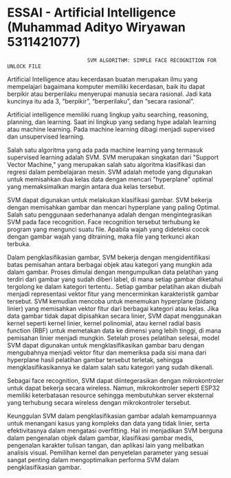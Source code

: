 # ESSAI - Artificial Intelligence (Muhammad Adityo Wiryawan 5311421077)

                              SVM ALGORITHM: SIMPLE FACE RECOGNITION FOR UNLOCK FILE 


Artificial Intelligence atau kecerdasan buatan merupakan ilmu yang mempelajari bagaimana komputer memiliki kecerdasan, baik itu dapat berpikir atau berperilaku menyerupai manusia secara rasional. Jadi kata kuncinya itu ada 3, “berpikir”, “berperilaku”, dan “secara rasional”. 

Artificial intelligence memiliki ruang lingkup yaitu searching, reasoning, planning, dan learning. Saat ini lingkup yang sedang hype adalah learning atau machine learning. Pada machine learning dibagi menjadi supervised dan unsupervised learning. 

Salah satu algoritma yang ada pada machine learning yang termasuk supervised learning adalah SVM. SVM merupakan singkatan dari "Support Vector Machine," yang merupakan salah satu algoritma klasifikasi dan regresi dalam pembelajaran mesin. SVM adalah metode yang digunakan untuk memisahkan dua kelas data dengan mencari "hyperplane" optimal yang memaksimalkan margin antara dua kelas tersebut.

SVM dapat digunakan untuk melakukan klasifikasi gambar. SVM bekerja dengan memisahkan gambar dan mencari hyperplane yang paling Optimal. Salah satu penggunaan sederhananya adalah dengan mengintegrasikan SVM pada face recognition. Face recognition tersebut terhubung ke program yang mengunci suatu file. Apabila wajah yang dideteksi cocok dengan gambar wajah yang ditraining, maka file yang terkunci akan terbuka. 

Dalam pengklasifikasian gambar, SVM bekerja dengan mengidentifikasi batas pemisahan antara berbagai objek atau kategori yang mungkin ada dalam gambar. Proses dimulai dengan mengumpulkan data pelatihan yang terdiri dari gambar yang sudah diberi label, di mana setiap gambar diketahui tergolong ke dalam kategori tertentu.. Setiap gambar pelatihan akan diubah menjadi representasi vektor fitur yang mencerminkan karakteristik gambar tersebut. SVM kemudian mencoba untuk menemukan hyperplane (bidang linier) yang memisahkan vektor fitur dari berbagai kategori atau kelas. Jika data gambar tidak dapat dipisahkan secara linier, SVM dapat menggunakan kernel seperti kernel linier, kernel polinomial, atau kernel radial basis function (RBF) untuk memetakan data ke dimensi yang lebih tinggi, di mana pemisahan linier menjadi mungkin. Setelah proses pelatihan selesai, model SVM dapat digunakan untuk mengklasifikasikan gambar baru dengan mengubahnya menjadi vektor fitur dan memeriksa pada sisi mana dari hyperplane hasil pelatihan gambar tersebut terletak, sehingga mengklasifikasikannya ke dalam salah satu kategori yang sudah dikenali.

Sebagai face recognition, SVM dapat diintegerasikan dengan mikrokontroler untuk dapat bekerja secara wireless. Namun, mikrokontroler seperti ESP32 memiliki keterbatasan resource sehingga membutuhkan server eksternal yang terhubung secara wireless dengan mikrokontroler tersebut.

Keunggulan SVM dalam pengklasifikasian gambar adalah kemampuannya untuk menangani kasus yang kompleks dan data yang tidak linier, serta efektivitasnya dalam mengatasi overfitting. Hal ini menjadikan SVM berguna dalam pengenalan objek dalam gambar, klasifikasi gambar medis, pengenalan karakter tulisan tangan, dan aplikasi lain yang melibatkan analisis visual. Pemilihan kernel dan penyetelan parameter yang sesuai sangat penting dalam mengoptimalkan performa SVM dalam pengklasifikasian gambar.

